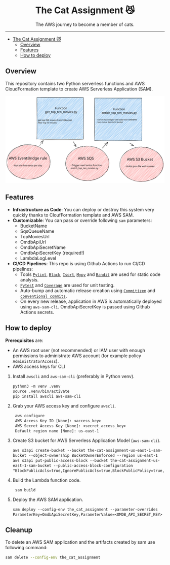 <!-- markdownlint-disable-file no-inline-html first-line-h1 -->
<div align="center">

# The Cat Assignment 😼

The AWS journey to become a member of cats.

</div>

---

- [The Cat Assignment 😼](#the-cat-assignment-)
  - [Overview](#overview)
  - [Features](#features)
  - [How to deploy](#how-to-deploy)

## Overview

This repository contains two Python serverless functions and AWS CloudFormation template to create AWS Serverless Application (SAM).

![Diagram](images/.excalidraw.svg "Diagram")

## Features

- **Infrastructure as Code**: You can deploy or destroy this system very quickly thanks to CloufFormation template and AWS SAM.
- **Customizable**: You can pass or override following `sam` parameters:
  - BucketName
  - SqsQueueName
  - TopMoviesUrl
  - OmdbApiUrl
  - OmdbApiSecretName
  - OmdbApiSecretKey (required!)
  - LambdaLogLevel
- **CI/CD Pipelines**: This repo is using Github Actions to run CI/CD pipelines:
  - Tools [`Pylint`](https://www.pylint.org), [`Black`](https://github.com/psf/black), [`Isort`](https://pycqa.github.io/isort/), [`Mypy`](http://mypy-lang.org) and [`Bandit`](https://bandit.readthedocs.io) are used for static code analysis.
  - [`Pytest`](https://pytest.org) and [`Coverage`](https://coverage.readthedocs.io) are used for unit testing.
  - Auto-bump and automatic release creation using [`Commitizen`](https://commitizen-tools.github.io/commitizen/) and [`conventional commits`](https://www.conventionalcommits.org/en/v1.0.0-beta.2/).
  - On every new release, application in AWS is automatically deployed using `aws-sam-cli`. OmdbApiSecretKey is passed using Github Actions secrets.

## How to deploy

**Prerequisites** are:

- An AWS root user (not recommended) or IAM user with enough permissions to administrate AWS account (for example policy `AdministratorAccess`).
- AWS access keys for CLI

1. Install `awscli` and `aws-sam-cli` (preferably in Python venv).

    ```shell
    python3 -m venv .venv
    source .venv/bin/activate
    pip install awscli aws-sam-cli
    ```

2. Grab your AWS access key and configure `awscli`.

   ```shell
    aws configure
    AWS Access Key ID [None]: <access_key>
    AWS Secret Access Key [None]: <secret_access_key>
    Default region name [None]: us-east-1
    ```

3. Create S3 bucket for AWS Serverless Application Model (`aws-sam-cli`).

   ```shell
   aws s3api create-bucket --bucket the-cat-assignment-us-east-1-sam-bucket --object-ownership BucketOwnerEnforced --region us-east-1
   aws s3api put-public-access-block --bucket the-cat-assignment-us-east-1-sam-bucket --public-access-block-configuration "BlockPublicAcls=true,IgnorePublicAcls=true,BlockPublicPolicy=true,RestrictPublicBuckets=true"
   ```

4. Build the Lambda function code.

   ```shell
    sam build
    ```

5. Deploy the AWS SAM application.

    ```shell
    sam deploy --config-env the_cat_assignment --parameter-overrides ParameterKey=OmdbApiSecretKey,ParameterValue=<OMDB_API_SECRET_KEY>
    ```

## Cleanup

To delete an AWS SAM application and the artifacts created by sam use following command:

```bash
sam delete --config-env the_cat_assignment
```
